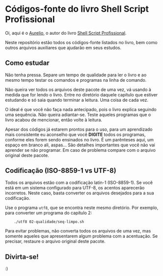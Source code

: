 # Códigos-fonte do livro Shell Script Profissional

Oi, aqui é o [Aurelio](http://aurelio.net), o autor do livro [Shell Script Profissional](http://www.shellscript.com.br).

Neste repositório estão todos os códigos-fonte listados no livro, bem como outros arquivos auxiliares que ajudarão em seus estudos.


## Como estudar

Não tenha pressa. Separe um tempo de qualidade para ler o livro e ao mesmo tempo testar os comandos e programas na linha de comando.

Não queira ver todos os arquivos deste pacote de uma vez, vá usando à medida que for lendo o livro. Entre no diretório daquele capítulo que estiver estudando e só saia quando terminar a leitura. Uma coisa de cada vez.

O ideal é que você não faça nada antecipado, pois o livro explica seguindo uma sequência. Não queira adiantar-se. Teste aqueles programas que o livro acabou de mencionar, então volte à leitura.

Apesar dos códigos já estarem prontos para o uso, para um aprendizado mais consistente eu aconselho que você **DIGITE** todos os programas, conforme eles forem sendo ensinados no livro. É um parênteses aqui, um espaço em branco ali, aspas... São detalhes importantes que você não vai aprender se não programar. Em caso de problema compare com o arquivo original deste pacote.

## Codificação (ISO-8859-1 vs UTF-8)

Todos os arquivos estão com a codificação latin-1 (ISO-8859-1). Se você está em um sistema configurado para UTF-8, os acentos aparecerão incorretos. Neste caso, basta converter os arquivos desejados para a sua codificação.

Use o programa `utf8`, que se encontra neste mesmo diretório. Por exemplo, para converter um programa do capítulo 2:

```bash
    ./utf8 02-qualidade/seq-limpo.sh
```

Para evitar problemas, não converta todos os arquivos de uma vez, mas somente aqueles que apresentarem algum problema com a acentuação. Se precisar, restaure o arquivo original deste pacote.

## Divirta-se!

:)
